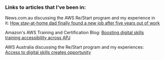 ### Links to articles that I've been in:
News.com.au discussing the AWS Re/Start program and my experience in it: [How stay-at-home dad finally found a new job after five years out of work](https://www.news.com.au/technology/how-stayathome-dad-finally-found-a-new-job-after-five-years-out-of-work/news-story/fd84e849330c14603a41f3b947036746)

Amazon's AWS Training and Certification Blog: [Boosting digital skills training accessibility across APJ](https://aws.amazon.com/blogs/training-and-certification/boosting-digital-skills-training-accessibility-across-apj/)

AWS Australia discussing the Re/Start program and my experiences: [Access to digital skills creates opportunity](https://www.aboutamazon.com.au/news/aws/access-to-digital-skills-creates-opportunity)